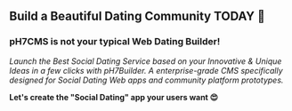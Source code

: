 ## Build a Beautiful Dating Community TODAY 🚀

### pH7CMS is not your typical Web Dating Builder!

_Launch the Best Social Dating Service based on your Innovative & Unique Ideas in a few clicks with pH7Builder. A enterprise-grade CMS specifically designed for Social Dating Web apps and community platform prototypes._




__Let's create the "Social Dating" app your users want 😍__
